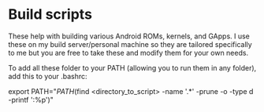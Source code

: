# Build scripts

These help with building various Android ROMs, kernels, and GApps. I use these on my build server/personal machine so they are tailored specifically to me but you are free to take these and modify them for your own needs.

To add all these folder to your PATH (allowing you to run them in any folder), add this to your .bashrc:

export PATH="${PATH}$(find <directory_to_script> -name '.*' -prune -o -type d -printf ':%p')"

